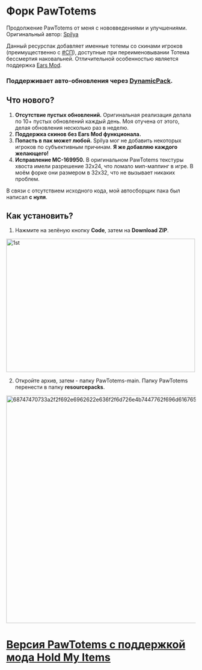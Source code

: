 # Форк PawTotems
Продолжение PawTotems от меня с нововведениями и улучшениями. Оригинальный автор: [Spilya](https://github.com/Spilya/PawTotems/)

Данный ресурспак добавляет именные тотемы со скинами игроков (преимущественно с [#СП](https://spworlds.ru/)), доступные при переименовывании Тотема бессмертия наковальней. Отличительной особенностью является поддержка [Ears Mod](https://ears.y2k.diy/).

### Поддерживает авто-обновления через [DynamicPack](https://modrinth.com/mod/dynamicpack).

## Что нового?
1. **Отсутствие пустых обновлений.** Оригинальная реализация делала по 10+ пустых обновлений каждый день. Моя отучена от этого, делая обновления несколько раз в неделю.
2. **Поддержка скинов без Ears Mod функционала.**
3. **Попасть в пак может любой.** Spilya мог не добавить некоторых игроков по субъективным причинам. **Я же добавляю каждого желающего!**
4. **Исправление MC-169950.** В оригинальном PawTotems текстуры хвоста имели разрешение 32x24, что ломало мип-маппинг в игре. В моём форке они размером в 32x32, что не вызывает никаких проблем.

В связи с отсутствием исходного кода, мой автосборщик пака был написал **с нуля**.

## Как установить?
1. Нажмите на зелёную кнопку **Code**, затем на **Download ZIP**.
<img width="502" height="354" alt="1st" src="https://github.com/user-attachments/assets/1f7a4068-d2fd-4c13-bc63-e9c5902f76ae" />

2. Откройте архив, затем - папку PawTotems-main. Папку PawTotems перенести в папку **resourcepacks**.
<img width="1408" height="604" alt="68747470733a2f2f692e6962622e636f2f6d726e4b7447762f696d6167652e706e67" src="https://github.com/user-attachments/assets/a7789751-16b7-470a-ba5f-925658fd1e48" />

# [Версия PawTotems с поддержкой мода Hold My Items](https://github.com/1NFERR/PawTotemsHMI)
